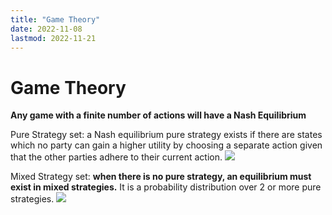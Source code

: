 ```yaml
---
title: "Game Theory"
date: 2022-11-08
lastmod: 2022-11-21
---
```

# Game Theory
__Any game with a finite number of actions will have a Nash Equilibrium__

Pure Strategy set: a Nash equilibrium pure strategy exists if there are states which no party can gain a higher utility by choosing a separate action given that the other parties adhere to their current action.
![](https://i.imgur.com/MXygbV3.png)

Mixed Strategy set: __when there is no pure strategy, an equilibrium must exist in mixed strategies.__ It is a probability distribution over 2 or more pure strategies.
![](https://i.imgur.com/oyvCCDO.png)

